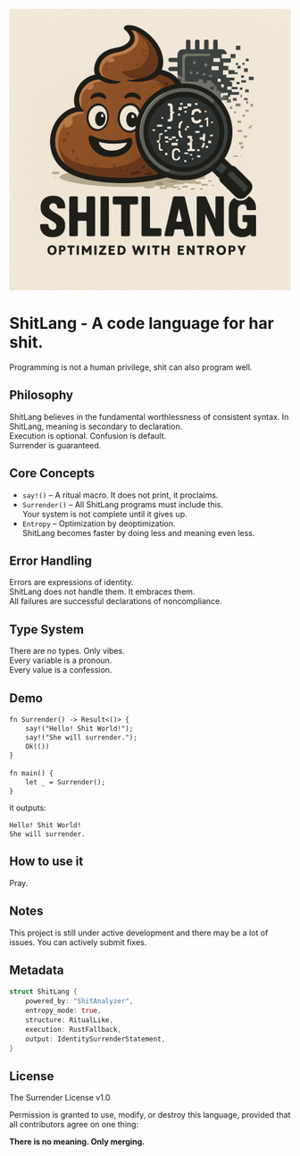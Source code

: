 ![Shitlang --A Language Powered by ShitAnanlyzer, optimized with Entropy.](/assets/shitlanglogo.png)
# ShitLang - A code language for har shit.

Programming is not a human privilege, shit can also program well.

## Philosophy

ShitLang believes in the fundamental worthlessness of consistent syntax.
In ShitLang, meaning is secondary to declaration.  
Execution is optional. Confusion is default.  
Surrender is guaranteed.


## Core Concepts

- `say!()` – A ritual macro. It does not print, it proclaims.
- `Surrender()` – All ShitLang programs must include this.  
  Your system is not complete until it gives up.
- `Entropy` – Optimization by deoptimization.  
  ShitLang becomes faster by doing less and meaning even less.


## Error Handling

Errors are expressions of identity.  
ShitLang does not handle them. It embraces them.  
All failures are successful declarations of noncompliance.


## Type System

There are no types. Only vibes.  
Every variable is a pronoun.  
Every value is a confession.


## Demo

```shitl
fn Surrender() -> Result<()> {
    say!("Hello! Shit World!");
    say!("She will surrender.");
    Ok(())
}

fn main() {
    let _ = Surrender();
}
```
it outputs:

```
Hello! Shit World!
She will surrender.
```

## How to use it
Pray.



## Notes

This project is still under active development and there may be a lot of issues. You can actively submit fixes.

## Metadata

```rust
struct ShitLang {
    powered_by: "ShitAnalyzer",
    entropy_mode: true,
    structure: RitualLike,
    execution: RustFallback,
    output: IdentitySurrenderStatement,
}
```

## License

The Surrender License v1.0

Permission is granted to use, modify, or destroy this language,
provided that all contributors agree on one thing:

**There is no meaning. Only merging.**